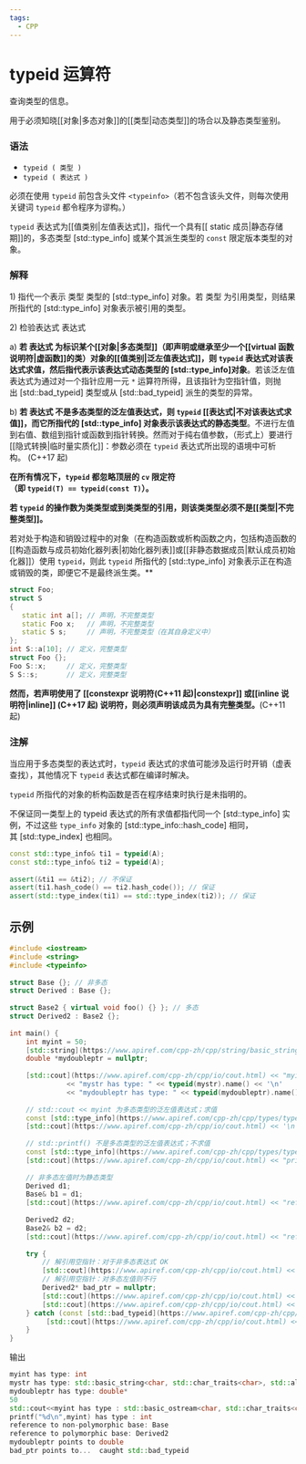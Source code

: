 ```yaml
---
tags:
  - CPP
---
```


# typeid 运算符

查询类型的信息。

用于必须知晓[[对象|多态对象]]的[[类型|动态类型]]的场合以及静态类型鉴别。

### 语法

- `typeid ( 类型 )`
- `typeid ( 表达式 )`

必须在使用 `typeid` 前包含头文件 `<typeinfo>`（若不包含该头文件，则每次使用关键词 `typeid` 都令程序为谬构。）

`typeid` 表达式为[[值类别|左值表达式]]，指代一个具有[[ static 成员|静态存储期]]的，多态类型 [std::type_info] 或某个其派生类型的 `const` 限定版本类型的对象。

### 解释

1) 指代一个表示 类型 类型的 [std::type_info] 对象。若 类型 为引用类型，则结果所指代的 [std::type_info] 对象表示被引用的类型。

2) 检验表达式 表达式

a) **若 表达式 为标识某个[[对象|多态类型]]（即声明或继承至少一个[[virtual 函数说明符|虚函数]]的类）对象的[[值类别|泛左值表达式]]，则 `typeid` 表达式对该表达式求值，然后指代表示该表达式动态类型的 [std::type_info]对象**。若该泛左值表达式为通过对一个指针应用一元 `*` 运算符所得，且该指针为空指针值，则抛出 [std::bad_typeid] 类型或从 [std::bad_typeid] 派生的类型的异常。

b) **若 表达式 不是多态类型的泛左值表达式，则 `typeid` [[表达式|不对该表达式求值]]，而它所指代的 [std::type_info] 对象表示该表达式的静态类型**。不进行左值到右值、数组到指针或函数到指针转换。然而对于纯右值参数，（形式上）要进行[[隐式转换|临时量实质化]]：参数必须在 `typeid` 表达式所出现的语境中可析构。 (C++17 起)

**在所有情况下，`typeid` 都忽略顶层的 `cv` 限定符（即 `typeid(T) == typeid(const T)`）。**

**若 `typeid` 的操作数为类类型或到类类型的引用，则该类类型必须不是[[类型|不完整类型]]。**

若对处于构造和销毁过程中的对象（在构造函数或析构函数之内，包括构造函数的[[构造函数与成员初始化器列表|初始化器列表]]或[[非静态数据成员|默认成员初始化器]]）使用 `typeid`，则此 `typeid` 所指代的 [std::type_info] 对象表示正在构造或销毁的类，即便它不是最终派生类。**

```c++
struct Foo;
struct S
{
   static int a[]; // 声明，不完整类型
   static Foo x;   // 声明，不完整类型
   static S s;     // 声明，不完整类型（在其自身定义中）
};
int S::a[10]; // 定义，完整类型
struct Foo {};
Foo S::x;     // 定义，完整类型
S S::s;       // 定义，完整类型
```

**然而，若声明使用了 [[constexpr 说明符(C++11 起)|constexpr]] 或[[inline 说明符|inline]] (C++17 起) 说明符，则必须声明该成员为具有完整类型。**(C++11 起)
### 注解

当应用于多态类型的表达式时，`typeid` 表达式的求值可能涉及运行时开销（虚表查找），其他情况下 `typeid` 表达式都在编译时解决。

`typeid` 所指代的对象的析构函数是否在程序结束时执行是未指明的。

不保证同一类型上的 typeid 表达式的所有求值都指代同一个 [std::type_info] 实例，不过这些 `type_info` 对象的 [std::type_info::hash_code] 相同，其 [std::type_index] 也相同。

```c++
const std::type_info& ti1 = typeid(A);
const std::type_info& ti2 = typeid(A);
 
assert(&ti1 == &ti2); // 不保证
assert(ti1.hash_code() == ti2.hash_code()); // 保证
assert(std::type_index(ti1) == std::type_index(ti2)); // 保证
```

## 示例
```C++
#include <iostream>
#include <string>
#include <typeinfo>
 
struct Base {}; // 非多态
struct Derived : Base {};
 
struct Base2 { virtual void foo() {} }; // 多态
struct Derived2 : Base2 {};
 
int main() {
    int myint = 50;
    [std::string](https://www.apiref.com/cpp-zh/cpp/string/basic_string.html) mystr = "string";
    double *mydoubleptr = nullptr;
 
    [std::cout](https://www.apiref.com/cpp-zh/cpp/io/cout.html) << "myint has type: " << typeid(myint).name() << '\n'
              << "mystr has type: " << typeid(mystr).name() << '\n'
              << "mydoubleptr has type: " << typeid(mydoubleptr).name() << '\n';
 
    // std::cout << myint 为多态类型的泛左值表达式；求值
    const [std::type_info](https://www.apiref.com/cpp-zh/cpp/types/type_info.html)& r1 = typeid([std::cout](https://www.apiref.com/cpp-zh/cpp/io/cout.html) << myint);
    [std::cout](https://www.apiref.com/cpp-zh/cpp/io/cout.html) << '\n' << "std::cout<<myint has type : " << r1.name() << '\n';
 
    // std::printf() 不是多态类型的泛左值表达式；不求值
    const [std::type_info](https://www.apiref.com/cpp-zh/cpp/types/type_info.html)& r2 = typeid([std::printf](https://www.apiref.com/cpp-zh/cpp/io/c/fprintf.html)("%d\n", myint));
    [std::cout](https://www.apiref.com/cpp-zh/cpp/io/cout.html) << "printf(\"%d\\n\",myint) has type : " << r2.name() << '\n';
 
    // 非多态左值时为静态类型
    Derived d1;
    Base& b1 = d1;
    [std::cout](https://www.apiref.com/cpp-zh/cpp/io/cout.html) << "reference to non-polymorphic base: " << typeid(b1).name() << '\n';
 
    Derived2 d2;
    Base2& b2 = d2;
    [std::cout](https://www.apiref.com/cpp-zh/cpp/io/cout.html) << "reference to polymorphic base: " << typeid(b2).name() << '\n';
 
    try {
        // 解引用空指针：对于非多态表达式 OK
        [std::cout](https://www.apiref.com/cpp-zh/cpp/io/cout.html) << "mydoubleptr points to " << typeid(*mydoubleptr).name() << '\n'; 
        // 解引用空指针：对多态左值则不行
        Derived2* bad_ptr = nullptr;
        [std::cout](https://www.apiref.com/cpp-zh/cpp/io/cout.html) << "bad_ptr points to... ";
        [std::cout](https://www.apiref.com/cpp-zh/cpp/io/cout.html) << typeid(*bad_ptr).name() << '\n';
    } catch (const [std::bad_typeid](https://www.apiref.com/cpp-zh/cpp/types/bad_typeid.html)& e) {
         [std::cout](https://www.apiref.com/cpp-zh/cpp/io/cout.html) << " caught " << e.what() << '\n';
    }
}
```

输出
```c++
myint has type: int
mystr has type: std::basic_string<char, std::char_traits<char>, std::allocator<char> >
mydoubleptr has type: double*
50
std::cout<<myint has type : std::basic_ostream<char, std::char_traits<char> >
printf("%d\n",myint) has type : int
reference to non-polymorphic base: Base
reference to polymorphic base: Derived2
mydoubleptr points to double
bad_ptr points to...  caught std::bad_typeid
```